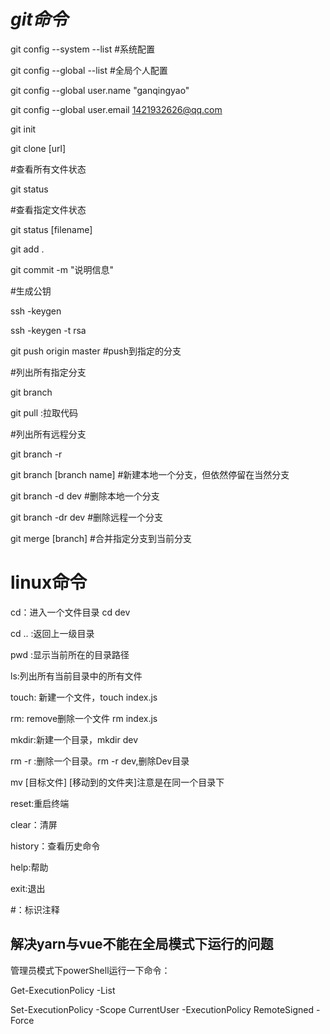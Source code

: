 # *git命令*

git config --system --list #系统配置

git config --global --list #全局个人配置

git config --global user.name "ganqingyao"

git config --global user.email 1421932626@qq.com

git init

git clone [url]

#查看所有文件状态

git status

#查看指定文件状态

git status [filename]

git add .

git commit -m "说明信息"

#生成公钥

ssh -keygen

ssh -keygen -t rsa

git push origin master #push到指定的分支

#列出所有指定分支

git branch

git pull :拉取代码

#列出所有远程分支

git branch -r

git branch [branch name] #新建本地一个分支，但依然停留在当然分支

 git branch -d dev #删除本地一个分支

 git branch -dr dev #删除远程一个分支

git merge [branch] #合并指定分支到当前分支



# linux命令

cd：进入一个文件目录 cd dev

cd .. :返回上一级目录

pwd :显示当前所在的目录路径

ls:列出所有当前目录中的所有文件

touch: 新建一个文件，touch index.js

rm: remove删除一个文件 rm index.js

mkdir:新建一个目录，mkdir dev

rm -r :删除一个目录。rm -r dev,删除Dev目录

mv [目标文件] [移动到的文件夹]注意是在同一个目录下

reset:重启终端

clear：清屏

history：查看历史命令

help:帮助

exit:退出

#：标识注释



## 解决yarn与vue不能在全局模式下运行的问题

管理员模式下powerShell运行一下命令：

Get-ExecutionPolicy -List

Set-ExecutionPolicy -Scope CurrentUser -ExecutionPolicy RemoteSigned -Force







